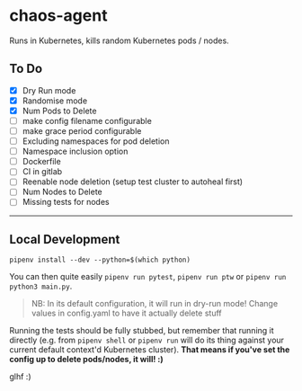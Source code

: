 # chaos-agent

Runs in Kubernetes, kills random Kubernetes pods / nodes.

## To Do

- [x] Dry Run mode
- [x] Randomise mode
- [x] Num Pods to Delete
- [ ] make config filename configurable
- [ ] make grace period configurable
- [ ] Excluding namespaces for pod deletion
- [ ] Namespace inclusion option
- [ ] Dockerfile
- [ ] CI in gitlab
- [ ] Reenable node deletion (setup test cluster to autoheal first)
- [ ] Num Nodes to Delete
- [ ] Missing tests for nodes

---

## Local Development

`pipenv install --dev --python=$(which python)`

You can then quite easily `pipenv run pytest`, `pipenv run ptw` or `pipenv run python3 main.py`.

> NB: In its default configuration, it will run in dry-run mode! Change values in config.yaml to have it actually delete stuff

Running the tests should be fully stubbed, but remember that running it directly (e.g. from `pipenv shell` or `pipenv run` will do its thing against your current default context'd Kubernetes cluster). **That means if you've set the config up to delete pods/nodes, it will! :)**

glhf :)
